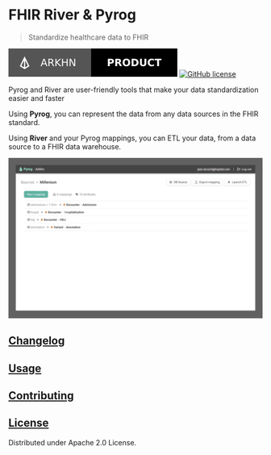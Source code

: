 # FHIR River & Pyrog

> Standardize healthcare data to FHIR

[![Arkhn](./static/arkhn_product.svg)](https://arkhn.org/)
[![GitHub license](https://img.shields.io/badge/License-Apache%202.0-blue.svg?style=for-the-badge)](./LICENSE)

Pyrog and River are user-friendly tools that make your data standardization easier and faster

Using **Pyrog**, you can represent the data from any data sources in the FHIR standard.

Using **River** and your Pyrog mappings, you can ETL your data, from a data source to a FHIR data warehouse.

![source_view](./static/source_view.png)

## [Changelog](./CHANGELOG.md)

## [Usage](./USAGE.md)

## [Contributing](./CONTRIBUTING.md)

## [License](./LICENSE)

Distributed under Apache 2.0 License.
